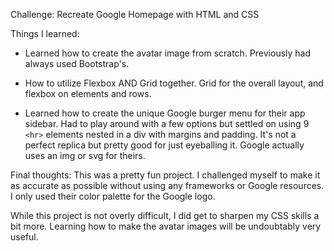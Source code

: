 Challenge: Recreate Google Homepage with HTML and CSS

Things I learned:
- Learned how to create the avatar image from scratch. Previously had always used Bootstrap's.

- How to utilize Flexbox AND Grid together. Grid for the overall layout, and flexbox on elements and rows.

- Learned how to create the unique Google burger menu for their app sidebar. Had to play around with a few options but settled on using 9 `<hr>` elements nested in a div with margins and padding. It's not a perfect replica but pretty good for just eyeballing it. Google actually uses an img or svg for theirs.

Final thoughts:
This was a pretty fun project. I challenged myself to make it as accurate as possible without using any frameworks or Google resources. I only used their color palette for the Google logo.

While this project is not overly difficult, I did get to sharpen my CSS skills a bit more. Learning how to make the avatar images will be undoubtably very useful.